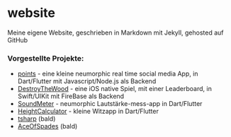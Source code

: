 # website
Meine eigene Website, geschrieben in Markdown mit Jekyll, gehosted auf GitHub

### Vorgestellte Projekte:

- [points](https://github.com/bit-burger/points/) - eine kleine neumorphic real time social media App, in Dart/Flutter mit Javascript/Node.js als Backend
- [DestroyTheWood](https://github.com/bit-burger/destroythewood/) - eine iOS native Spiel, mit einer Leaderboard, in Swift/UIKit mit FireBase als Backend
- [SoundMeter](https://github.com/bit-burger/sound_meter/) - neumorphic Lautstärke-mess-app in Dart/Flutter
- [HeightCalculator](https://github.com/bit-burger/height_calculator/) - kleine Witzapp in Dart/Flutter
- [tsharp]() (bald)
- [AceOfSpades]() (bald)
